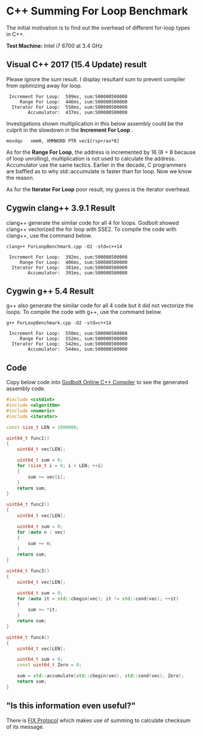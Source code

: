 # C++ Summing For Loop Benchmark

The initial motivation is to find out the overhead of different for-loop types in C++.

__Test Machine:__ Intel i7 6700 at 3.4 GHz

## Visual C++ 2017 (15.4 Update) result 

Please ignore the sum result. I display resultant sum to prevent compiler from optimizing away for loop.

```
 Increment For Loop:  599ms, sum:500000500000
     Range For Loop:  446ms, sum:500000500000
  Iterator For Loop:  558ms, sum:500000500000
        Accumulator:  437ms, sum:500000500000
```

Investigations shown multiplication in this below assembly could be the culprit in the slowdown in the __Increment For Loop__ . 

```
movdqu   xmm0, XMMWORD PTR vec$[rsp+rax*8]
```

As for the __Range For Loop__, the address is incremented by 16 (8 + 8 because of loop unrolling), multiplication is not used to calculate the address. Accumulator use the same tactics. Earlier in the decade, C programmers are baffled as to why std::accumulate is faster than for loop. Now we know the reason.


As for the __Iterator For Loop__ poor result, my guess is the iterator overhead.

## Cygwin clang++ 3.9.1 Result

clang++ generate the similar code for all 4 for loops. Godbolt showed clang++ vectorized the for loop with SSE2. To compile the code with clang++, use the command below.

```
clang++ ForLoopBenchmark.cpp -O2 -std=c++14
```

```
 Increment For Loop:  392ms, sum:500000500000
     Range For Loop:  406ms, sum:500000500000
  Iterator For Loop:  381ms, sum:500000500000
        Accumulator:  391ms, sum:500000500000
```

## Cygwin g++ 5.4 Result 

g++ also generate the similar code for all 4 code but it did not vectorize the loops. To compile the code with g++, use the command below.

```
g++ ForLoopBenchmark.cpp -O2 -std=c++14
```

```
 Increment For Loop:  558ms, sum:500000500000
     Range For Loop:  552ms, sum:500000500000
  Iterator For Loop:  542ms, sum:500000500000
        Accumulator:  544ms, sum:500000500000
```

## Code

Copy below code into [Godbolt Online C++ Compiler](https://godbolt.org/) to see the generated assembly code.

```C++
#include <cstdint>
#include <algorithm>
#include <numeric>
#include <iterator>

const size_t LEN = 1000000;

uint64_t func1()
{
    uint64_t vec[LEN];

    uint64_t sum = 0;
    for (size_t i = 0; i < LEN; ++i)
    {
        sum += vec[i];
    }
    return sum;
}

uint64_t func2()
{
    uint64_t vec[LEN];

    uint64_t sum = 0;
    for (auto n : vec)
    {
        sum += n;
    }
    return sum;
}

uint64_t func3()
{
    uint64_t vec[LEN];

    uint64_t sum = 0;
    for (auto it = std::cbegin(vec); it != std::cend(vec); ++it)
    {
        sum += *it;
    }
    return sum;
}

uint64_t func4()
{
    uint64_t vec[LEN];

    uint64_t sum = 0;
    const uint64_t Zero = 0;

    sum = std::accumulate(std::cbegin(vec), std::cend(vec), Zero);
    return sum;
}
```

## "Is this information even useful?"

There is [FIX Protocol](https://en.wikipedia.org/wiki/Financial_Information_eXchange#Checksum) which makes use of summing to calculate checksum of its message.

